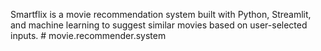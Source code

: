 Smartflix is a movie recommendation system built with Python, Streamlit, and machine learning to suggest similar movies based on user-selected inputs.
#   m o v i e . r e c o m m e n d e r . s y s t e m  
 